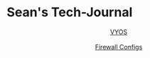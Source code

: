 # Sean's Tech-Journal
<html>
<header>
<a href = "https://github.com/seabar24/Tech-Journal/wiki/VYOS-Tech-Journal-Entry"> VYOS</a>
</br></br>
<a href = ""> Firewall Configs</a>
</header>
</html>
